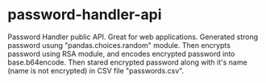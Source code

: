 # password-handler-api
Password Handler public API. Great for web applications.
Generated strong password usung "pandas.choices.random" module.
Then encrypts password using RSA module, and encodes encrypted password into base.b64encode. Then stared encrypted password along with it's name (name is not encrypted) in CSV file "passwords.csv".
